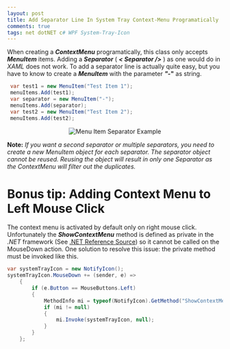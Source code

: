 ```yaml
---
layout: post
title: Add Separator Line In System Tray Context-Menu Programatically
comments: true
tags: net dotNET c# WPF System-Tray-Icon
---
```


When creating a ***ContextMenu*** programatically, this class only accepts ***MenuItem*** items. Adding a ***Separator*** ( ***< Separator />*** ) as one would do in *XAML* does not work. To add a separator line is actually quite easy, but you have to know to create a ***MenuItem*** with the parameter ***"-*"** as string.

```csharp
 var test1 = new MenuItem("Test Item 1");
 menuItems.Add(test1);
 var separator = new MenuItem("-");
 menuItems.Add(separator);
 var test2 = new MenuItem("Test Item 2");
 menuItems.Add(test2);
```

<p align="center">
    <img src="{{ site.baseurl }}/images/posts/menuItemSeparator.png" alt="Menu Item Separator Example"/>
</p>

**Note:** *If you want a second separator or multiple separators, you need to create a new MenuItem object for each separator. The separator object cannot be reused. Reusing the object will result in only one Separator as the ContextMenu will filter out the duplicates.*

# Bonus tip: Adding Context Menu to Left Mouse Click

The context menu is activated by default only on right mouse click. Unfortunately the ***ShowContextMenu*** method is defined as private in the *.NET* framework (See [.NET Reference Source](https://referencesource.microsoft.com/#System.Windows.Forms/winforms/Managed/System/WinForms/NotifyIcon.cs,fc0e2a272ada0b8f,references)) so it cannot be called on the MouseDown action. One solution to resolve this issue: the private method must be invoked like this.

```csharp
var systemTrayIcon = new NotifyIcon();
systemTrayIcon.MouseDown += (sender, e) =>
    {
        if (e.Button == MouseButtons.Left)
        {
            MethodInfo mi = typeof(NotifyIcon).GetMethod("ShowContextMenu", BindingFlags.Instance | BindingFlags.NonPublic);
            if (mi != null)
            {
                mi.Invoke(systemTrayIcon, null);
            }
        }
    };
```
